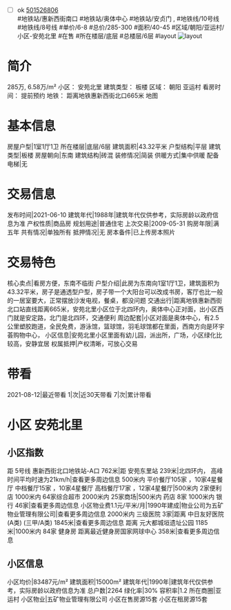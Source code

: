 - [ ] ok [501526806](https://bj.5i5j.com/ershoufang/501526806.html)  
 #地铁站/惠新西街南口 #地铁站/奥体中心 #地铁站/安贞门 ,  #地铁线/10号线 #地铁线/8号线
#单价/6-8 #总价/285-300 #面积/40-45   #区域/朝阳/亚运村/小区-安苑北里 #在售 #所在楼层/底层 #总楼层/6层 #layout 
![layout](http://image2a.5i5j.com/bdir/layout/160704.jpg_P5.jpg) 
# 简介 
 285万,  6.58万/m² 
小区： 安苑北里
建筑类型： 板楼
区域： 朝阳 亚运村
看房时间： 提前预约
地铁： 距离地铁惠新西街北口665米 地图
# 基本信息 
 房屋户型|1室1厅1卫
所在楼层|底层/6层
建筑面积|43.32平米
户型结构|平层
建筑类型|板楼
房屋朝向|东南
建筑结构|砖混
装修情况|简装
供暖方式|集中供暖
配备电梯|无
# 交易信息 
 发布时间|2021-06-10
建筑年代|1988年|建筑年代仅供参考，实际房龄以政府信息为准
产权性质|商品房
规划用途|普通住宅
上次交易|2009-05-31
购房年限|满五年
共有情况|单独所有
抵押情况|无
房本备件|已上传房本照片
# 交易特色 
 核心卖点|看房方便，东南不临街
户型介绍|此房为东南向1室1厅1卫，建筑面积为43.32平米，房子是通透型户型，房子带一个大阳台可以改成书房，客厅也比一般的一居室要大，正常摆放沙发电视，餐桌，都没问题
交通出行|距离地铁惠新西街北口站直线距离665米，安苑北里小区位于北四环内，奥体中心正对面，出小区西门就是安定路，北门是北四环，交通便利
周边配套|小区对面是奥体中心，有2.5公里塑胶跑道，全民免费，游泳馆，篮球馆，羽毛球馆都在里面，西南方向是环宇荟购物中心，
小区信息|安苑北里小区里面有幼儿园，派出所，广场，小区绿化比较高，安静宜居
权属抵押|产权清晰，可放心交易
# 带看 
 2021-08-12|最近带看	 1|次|近30天带看	 7|次|累计带看
# 小区 安苑北里
## 小区指数 
 距 5号线 惠新西街北口地铁站-A口 762米|距 安苑东里站 239米|北四环内， 高峰时间平均时速为21km/h|查看更多周边信息
500米内 平价餐厅105家 ，10家4星餐厅
中档餐厅15家 ，10家4星餐厅
高档餐厅17家 ，12家4星餐厅|500米内 2家便利店
1000米内 64家综合超市
2000米内 25家商场|500米内 药店 8家
1000米内 银行 46家|查看更多周边信息
小区物业费1.1元/平米/月|1990年建成|物业公司为五矿物业管理有限公司|查看更多周边信息
2000米内 三级医院 3家|距离 中日友好医院(A类) (三甲/A类) 1845米|查看更多周边信息
距离 元大都城垣遗址公园 1185米|1000米内 84家 健身房
距离最近健身房国家网球中心 358米|查看更多周边信息
## 小区信息 
 小区均价|83487元/m²
建筑面积|15000m²
建筑年代|1990年|建筑年代仅供参考，实际房龄以政府信息为准
总户数|2264
绿化率|30%
容积率|1.2
所在商圈|亚运村
小区物业|五矿物业管理有限公司
小区在售房源15套
小区在租房源15套
